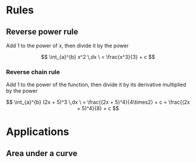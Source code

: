 # Rules

## Reverse power rule

Add 1 to the power of x, then divide it by the power

$$ \int_{a}^{b} x^2 \,dx \ = \frac{x^3}{3} + c $$

### Reverse chain rule

Add 1 to the power of the function, then divide it by its derivative multiplied by the power

$$ \int_{a}^{b} (2x + 5)^3 \,dx \ = \frac{(2x + 5)^4}{4\times2} + c = \frac{(2x + 5)^4}{8} + c
$$

# Applications

## Area under a curve